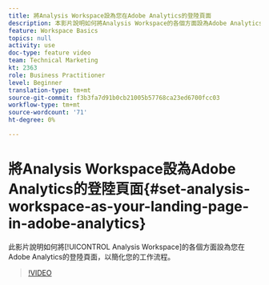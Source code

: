 ```yaml
---
title: 將Analysis Workspace設為您在Adobe Analytics的登陸頁面
description: 本影片說明如何將Analysis Workspace的各個方面設為Adobe Analytics的登陸頁面，以簡化您的工作流程。
feature: Workspace Basics
topics: null
activity: use
doc-type: feature video
team: Technical Marketing
kt: 2363
role: Business Practitioner
level: Beginner
translation-type: tm+mt
source-git-commit: f3b3fa7d91b0cb21005b57768ca23ed6700fcc03
workflow-type: tm+mt
source-wordcount: '71'
ht-degree: 0%

---
```



# 將Analysis Workspace設為Adobe Analytics的登陸頁面{#set-analysis-workspace-as-your-landing-page-in-adobe-analytics}

此影片說明如何將[!UICONTROL Analysis Workspace]的各個方面設為您在Adobe Analytics的登陸頁面，以簡化您的工作流程。

>[!VIDEO](https://video.tv.adobe.com/v/25459/?quality=12)

